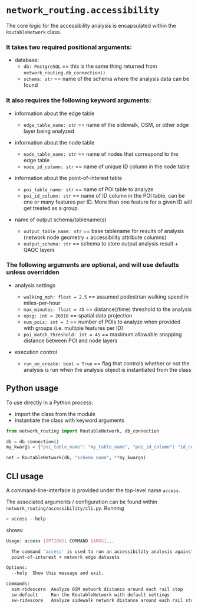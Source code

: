 # `network_routing.accessibility`

The core logic for the accessibility analysis is encapsulated within the `RoutableNetwork` class.

### It takes two required positional arguments:

- database:
  - `db: PostgreSQL` == this is the same thing returned from `network_routing.db_connection()`
  - `schema: str` == name of the schema where the analysis data can be found

### It also requires the following keyword arguments:

- information about the edge table

  - `edge_table_name: str` == name of the sidewalk, OSM, or other edge layer being analyzed

- information about the node table

  - `node_table_name: str` == name of nodes that correspond to the edge table
  - `node_id_column: str` == name of unique ID column in the node table

- information about the point-of-interest table

  - `poi_table_name: str` == name of POI table to analyze
  - `poi_id_column: str` == name of ID column in the POI table, can be one or many features per ID. More than one feature for a given ID will get treated as a group.

- name of output schema/tablename(s)
  - `output_table_name: str` == base tablename for results of analysis (network node geometry + accessibility attribute columns)
  - `output_schema: str` == schema to store output analysis result + QAQC layers

### The following arguments are optional, and will use defaults unless overridden

- analysis settings

  - `walking_mph: float = 2.5` == assumed pedestrian walking speed in miles-per-hour
  - `max_minutes: float = 45` == distance(/time) threshold to the analysis
  - `epsg: int = 26918` == spatial data projection
  - `num_pois: int = 3` == number of POIs to analyze when provided with groups (i.e. multiple features per ID)
  - `poi_match_threshold: int = 45` == maximum allowable snapping distance between POI and node layers

- execution control
  - `run_on_create: bool = True` == flag that controls whether or not the analysis is run when the analysis object is instantiated from the class

## Python usage

To use directly in a Python process:

- import the class from the module
- instantiate the class with keyword arguments

```python
from network_routing import RoutableNetwork, db_connection

db = db_connection()
my_kwargs = {"poi_table_name": "my_table_name", "poi_id_column": "id_colname"}

net = RoutableNetwork(db, "schema_name", **my_kwargs)
```

## CLI usage

A command-line-interface is provided under the top-level name `access`.

The associated arguments / configuration can be found within `network_routing/accessibility/cli.py`.
Running

```bash
> access --help
```

shows:

```bash
Usage: access [OPTIONS] COMMAND [ARGS]...

  The command 'access' is used to run an accessibility analysis against
  point-of-interest + network edge datasets

Options:
  --help  Show this message and exit.

Commands:
  osm-ridescore  Analyze OSM network distance around each rail stop
  sw-default     Run the RoutableNetwork with default settings
  sw-ridescore   Analyze sidewalk network distance around each rail stop
```
